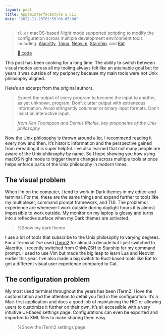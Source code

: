 ```yaml
---
layout: post
title: AppleInterfaceStyle & CLI
date: "2022-11-23T02:59:08-05:00"
---
```


> `tl;dr` macOS-based Night mode supported scripting to modify the configuration across multiple development environment tools including: [Alacritty][alacritty], [Tmux][tmux], [Neovim][neovim], [Starship][starship], and [Bat][bat].
>
> [🔗 code](https://git.sr.ht/~rogeruiz/.files/tree/main/item/bin/darwin/current_visual_mode)

[alacritty]: https://alacritty.org/
[tmux]: https://github.com/tmux/tmux/wiki
[neovim]: https://neovim.io/
[starship]: https://starship.rs/
[bat]: https://github.com/sharkdp/bat

This post has been cooking for a long time. The ability to switch between visual modes across all my tooling always felt like an attainable goal but for years it was outside of my periphery because my main tools were not Unix philosophy aligned.

Here’s an excerpt from the original authors.

> Expect the output of every program to become the input to another, as yet unknown, program. Don’t clutter output with extraneous information. Avoid stringently columnar or binary input formats. Don’t insist on interactive input.
> 
> *from Ken Thompson and Dennis Ritchie, key proponents of the Unix philosophy*

Now the Unix philosophy is thrown around a lot. I recommend reading it every now and then. It’s historic information and the perspective gained from rereading it is super helpful. I’ve also learned that not many people are aware of the Unix philosophy by name. So I hope showing you how using macOS Night mode to trigger theme changes across multiple tools at once helps enforce parts of the Unix philosophy in modern times.

## The visual problem

When I’m on the computer, I tend to work in Dark themes in my editor and terminal. For me, these are the same things and expand further to tools like my multiplexer, command prompt framework, and TUI. The problems I experience are whenever I work outside during daylight hours it is almost impossible to work outside. My monitor on my laptop is glossy and turns into a reflective surface when my Dark themes are activated. 

> %Show my dark theme

I use a lot of tools that subscribe to the Unix philosophy to varying degrees. For a Terminal I’ve used [iTerm2][iterm2] for almost a decade but I just switched to Alacritty. I recently switched from OhMyZSH to Starship for my command prompt. I used to use Vim but made the big leap to learn Lua and Neovim earlier this year. I’ve also made a big switch to Rust-based tools like Bat to get a different visual user experience compared to Cat. 

[iterm2]: https://iterm2.com/
## The configuration problem 

My most used terminal throughout the years has been iTerm2. I love the customization and the attention to detail you find in the configuration. It’s a Mac-first application and does a good job of maintaining the HIG or allowing users to customize it further on their own. It’s all accessible with a very intuitive UI-based settings page. Configurations can even be exported and imported to XML files to make sharing them easy.

> %Show the iTerm2 settings page
